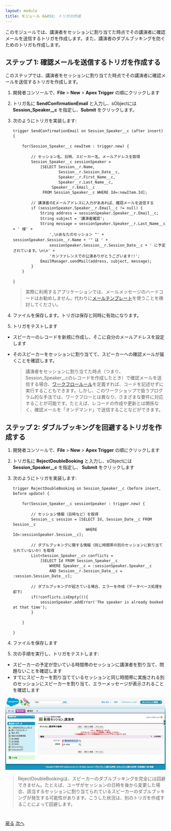 ```yaml
---
layout: module
title: モジュール 6&#58; トリガの作成
---
```

このモジュールでは、講演者をセッションに割り当てた時点でその講演者に確認メールを送信するトリガを作成します。また、講演者のダブルブッキングを防ぐためのトリガも作成します。

## ステップ 1: 確認メールを送信するトリガを作成する

このステップでは、講演者をセッションに割り当てた時点でその講演者に確認メールを送信するトリガを作成します。

1. 開発者コンソールで、**File** > **New** > **Apex Trigger** の順にクリックします

1. トリガ名に **SendConfirmationEmail** と入力し、sObjectには **Session_Speaker__c** を指定し、**Submit** をクリックします。

1. 次のようにトリガを実装します:

    ```
    trigger SendConfirmationEmail on Session_Speaker__c (after insert) {

        for(Session_Speaker__c newItem : trigger.new) {

            // セッション名、日時、スピーカー名、メールアドレスを取得
            Session_Speaker__c sessionSpeaker =
                [SELECT Session__r.Name,
                        Session__r.Session_Date__c,
                        Speaker__r.First_Name__c,
                        Speaker__r.Last_Name__c,
                     Speaker__r.Email__c
                 FROM Session_Speaker__c WHERE Id=:newItem.Id];

            // 講演者のEメールアドレスに入力がああれば、確認メールを送信する
            if (sessionSpeaker.Speaker__r.Email__c != null) {
                String address = sessionSpeaker.Speaker__r.Email__c;
                String subject = '講演者確認';
                String message = sessionSpeaker.Speaker__r.Last_Name__c + ' 様' +
                    ',\nあなたのセッション "' + sessionSpeaker.Session__r.Name + '" は ' +
                    sessionSpeaker.Session__r.Session_Date__c + ' に予定されています。\n\n' +
                    'カンファレンスでの公演ありがとうございます!!';
                EmailManager.sendMail(address, subject, message);
            }
        }

    }
    ```

    > 実際に利用するアプリケーションでは、メールメッセージのハードコードはお勧めしません。代わりに[メールテンプレート](https://help.salesforce.com/HTViewHelpDoc?id=admin_emailtemplates.htm)を使うことを検討してください。

1. ファイルを保存します。トリガは保存と同時に有効になります。

1. トリガをテストします
  - スピーカーのレコードを新規に作成し、そこに自分のメールアドレスを設定します
  - そのスピーカーをセッションに割り当てて、スピーカーへの確認メールが届くことを確認します。

    > 講演者をセッションに割り当てた時点（つまり、Session&#95;Speaker__cのレコードを作成したとき）で確認メールを送信する場合、[ワークフロールール](https://developer.salesforce.com/page/Workflow_Rules)を定義すれば、コードを記述せずに実行することもできます。しかし、このワークショップで扱うプログラム的な手法では、ワークフローとは異なり、さまざまな要件に対応することが可能です。たとえば、レコードの作成や更新とは関係なく、確認メールを「オンデマンド」で送信することなどができます。


## ステップ 2: ダブルブッキングを回避するトリガを作成する

1. 開発者コンソールで、**File** > **New** > **Apex Trigger** の順にクリックします

1. トリガ名に **RejectDoubleBooking** と入力し、sObjectには **Session_Speaker__c** を指定し、 **Submit** をクリックします

1. 次のようにトリガを実装します:

    ```
    trigger RejectDoubleBooking on Session_Speaker__c (before insert, before update) {

        for(Session_Speaker__c sessionSpeaker : trigger.new) {

            // セッション情報（日時など）を取得
            Session__c session = [SELECT Id, Session_Date__c FROM Session__c
                                    WHERE Id=:sessionSpeaker.Session__c];

            // ダブルブッキングに関する情報（同じ時間帯の別のセッションに割り当てられていないか）を取得
            List<Session_Speaker__c> conflicts =
                [SELECT Id FROM Session_Speaker__c
                    WHERE Speaker__c = :sessionSpeaker.Speaker__c
                    AND Session__r.Session_Date__c = :session.Session_Date__c];

            // ダブルブッキングが起きている場合、エラーを作成（データベース処理を却下）
            if(!conflicts.isEmpty()){
                sessionSpeaker.addError('The speaker is already booked at that time');
            }

        }

    }
    ```

1. ファイルを保存します

1. 次の手順を実行し、トリガをテストします:
  - スピーカーの予定が空いている時間帯のセッションに講演者を割り当て、問題ないことを確認します
  - すでにスピーカーを割り当てているセッションと同じ時間帯に実施される別のセッションにスピーカーを割り当て、エラーメッセージが表示されることを確認します

  ![](images/doublebooking.jpg)

  > RejectDoubleBookingは、スピーカーのダブルブッキングを完全には回避できません。たとえば、ユーザがセッションの日時を後から変更した場合、該当するセッションに割り当てられているスピーカーのダブルブッキングが発生する可能性があります。こうした状況は、別のトリガを作成することによって回避します。



<div class="row" style="margin-top:40px;">
<div class="col-sm-12">
<a href="Accessing-Data-using-SOQL-and-DML.html" class="btn btn-default"><i class="glyphicon glyphicon-chevron-left"></i> 戻る</a>
<a href="Creating-a-Visualforce-Page.html" class="btn btn-default pull-right">次へ <i class="glyphicon glyphicon-chevron-right"></i></a>
</div>
</div>
